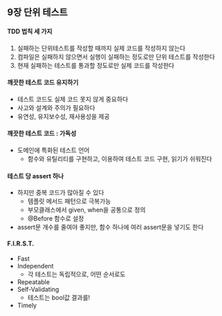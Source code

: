## 9장 단위 테스트

#### TDD 법칙 세 가지
1. 실패하는 단위테스트를 작성할 때까지 실제 코드를 작성하지 않는다
2. 컴파일은 실패하지 않으면서 실행이 실패하는 정도로만 단위 테스트를 작성한다
3. 현재 실패하는 테스트를 통과할 정도로만 실제 코드를 작성한다

#### 깨끗한 테스트 코드 유지하기
* 테스트 코드도 실제 코드 못지 않게 중요하다
* 사고와 설계와 주의가 필요하다
* 유연성, 유지보수성, 재사용성을 제공

#### 깨끗한 테스트 코드 : 가독성
* 도메인에 특화된 테스트 언어
    * 함수와 유틸리티를 구현하고, 이용하여 테스트 코드 구현, 읽기가 쉬워진다


#### 테스트 당 assert 하나
* 하지만 중복 코드가 많아질 수 있다
    * 템플릿 메서드 패턴으로 극복가능
    * 부모클래스에서 given, when을 공통으로 정의
    * @Before 함수로 설정
* assert문 개수를 줄여야 좋지만, 함수 하나에 여러 assert문을 넣기도 한다


#### F.I.R.S.T.
* Fast
* Independent
    * 각 테스트는 독립적으로, 어떤 순서로도
* Repeatable
* Self-Validating
    * 테스트는 bool값 결과를!
* Timely